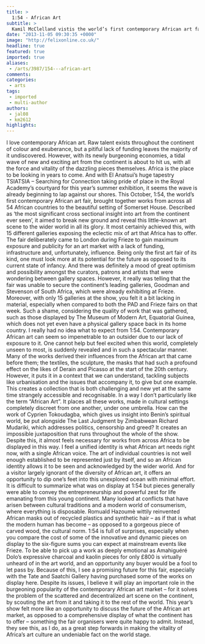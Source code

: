 ```yaml
---
title: >
  1:54 - African Art
subtitle: >
  Kamil McClelland vistis the world’s first contemporary African art fair
date: "2013-11-05 09:30:35 +0000"
image: "http://felixonline.co.uk/"
headline: true
featured: true
imported: true
aliases:
 - /arts/3987/154---african-art
comments:
categories:
 - arts
tags:
 - imported
 - multi-author
authors:
 - jal08
 - km2612
highlights:
---
```


I love contemporary African art. Raw talent exists throughout the continent of colour and exuberance, but a pitiful lack of funding leaves the majority of it undiscovered. However, with its newly burgeoning economies, a tidal wave of new and exciting art from the continent is about to hit us, with all the force and vitality of the dazzling pieces themselves. Africa is the place to be looking in years to come. And with El Anatsui’s huge tapestry TSIATSIA – Searching for Connection taking pride of place in the Royal Academy’s courtyard for this year’s summer exhibition, it seems the wave is already beginning to lap against our shores.
 This October, 1:54, the world’s first contemporary African art fair, brought together works from across all 54 African countries to the beautiful setting of Somerset House. Described as ‘the most significant cross sectional insight into art from the continent ever seen’, it aimed to break new ground and reveal this little-known art scene to the wider world in all its glory. It most certainly achieved this, with 15 different galleries exposing the eclectic mix of art that Africa has to offer.
 The fair deliberately came to London during Frieze to gain maximum exposure and publicity for an art market with a lack of funding, infrastructure and, unfortunately, influence. Being only the first art fair of its kind, one must look more at its potential for the future as opposed to its current state of infancy. And there was definitely a mood of great optimism and possibility amongst the curators, patrons and artists that were wondering between gallery spaces.
 However, it really was telling that the fair was unable to secure the continent’s leading galleries, Goodman and Stevenson of South Africa, which were already exhibiting at Frieze. Moreover, with only 15 galleries at the show, you felt it a bit lacking in material, especially when compared to both the PAD and Frieze fairs on that week. Such a shame, considering the quality of work that was gathered, such as those displayed by The Museum of Modern Art, Equatorial Guinea, which does not yet even have a physical gallery space back in its home country.
 I really had no idea what to expect from 1:54. Contemporary African art can seem so impenetrable to an outsider due to our lack of exposure to it. One cannot help but feel excited when this world, completely unseen to most, is suddenly revealed and in such a spectacular manner. Many of the works derived their influences from the African art that came before them; the textiles, the sculpture, the masks that had such a profound effect on the likes of Derain and Picasso at the start of the 20th century. However, it puts it in a context that we can understand, tackling subjects like urbanisation and the issues that accompany it, to give but one example. This creates a collection that is both challenging and new yet at the same time strangely accessible and recognisable.
 In a way I don’t particularly like the term “African Art”. It places all these works, made in cultural settings completely discreet from one another, under one umbrella. How can the work of Cyprien Tokoudagba, which gives us insight into Benin’s spiritual world, be put alongside The Last Judgment by Zimbabwean Richard Mudariki, which addresses politics, censorship and greed? It creates an impossible juxtaposition that runs throughout the whole of the show.
 Despite this, it almost feels necessary for works from across Africa to be displayed in this way. I feel a unified identity is what African art needs right now, with a single African voice. The art of individual countries is not well enough established to be represented just by itself, and so an African identity allows it to be seen and acknowledged by the wider world. And for a visitor largely ignorant of the diversity of African art, it offers an opportunity to dip one’s feet into this unexplored ocean with minimal effort.
 It is difficult to summarize what was on display at 1:54 but pieces generally were able to convey the entrepreneurship and powerful zest for life emanating from this young continent. Many looked at conflicts that have arisen between cultural traditions and a modern world of consumerism, where everything is disposable. Romuald Hazoumè wittily reinvented African masks out of recycled plastics and synthetic hair – as if that is what the modern human has become – as opposed to a gorgeous piece of carved wood, the cultural norm.
 1:54 is full of surprises, especially when you compare the cost of some of the innovative and dynamic pieces on display to the six-figure sums you can expect at mainstream events like Frieze. To be able to pick up a work as deeply emotional as Amahiguéré Dolo’s expressive charcoal and kaolin pieces for only £800 is virtually unheard of in the art world, and an opportunity any buyer would be a fool to let pass by.
 Because of this, I see a promising future for this fair, especially with the Tate and Saatchi Gallery having purchased some of the works on display here. Despite its issues, I believe it will play an important role in the burgeoning popularity of the contemporary African art market – for it solves the problem of the scattered and decentralized art scene on the continent, by scouting the art from it and taking it to the rest of the world.
 This year’s show felt more like an opportunity to discuss the future of the African art market, as opposed to a comprehensive display of what the continent has to offer – something the fair organisers were quite happy to admit. Instead, they see this, as I do, as a great step forwards in making the vitality of Africa’s art culture an undeniable fact on the world stage.
